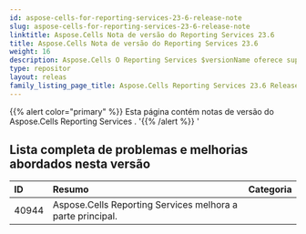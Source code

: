 ```yaml
---
id: aspose-cells-for-reporting-services-23-6-release-note
slug: aspose-cells-for-reporting-services-23-6-release-note
linktitle: Aspose.Cells Nota de versão do Reporting Services 23.6
title: Aspose.Cells Nota de versão do Reporting Services 23.6
weight: 16
description: Aspose.Cells O Reporting Services $versionName oferece suporte à renderização para tipos de relatórios de formato. por exemplo, Xlsx, Pdf, Json, Docx, Pptx, Html, Svg, Ods, Png e assim por diante
type: repositor
layout: releas
family_listing_page_title: Aspose.Cells Reporting Services 23.6 Release Note
---
```

{{% alert color="primary" %}} 
Esta página contém notas de versão do Aspose.Cells Reporting Services .
'{{% /alert %}} '
##  **Lista completa de problemas e melhorias abordados nesta versão**

|**ID**|**Resumo**|**Categoria**|
| :- | :- | :- |
| 40944 | Aspose.Cells Reporting Services melhora a parte principal.|
